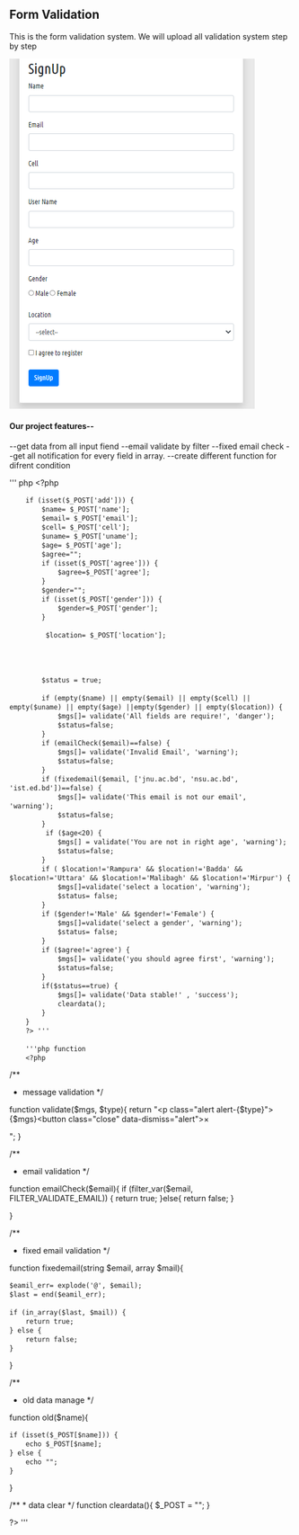 ## Form Validation
This is the form validation system. We will upload all validation system step by step

<img src="img.png">

#### Our project features--
--get  data from all input fiend
--email validate by filter
--fixed email check
--get all notification for every field in array.
--create different function for difrent condition

''' php
	<?php 
		
		if (isset($_POST['add'])) {
			$name= $_POST['name'];
			$email= $_POST['email'];
			$cell= $_POST['cell'];
			$uname= $_POST['uname'];
			$age= $_POST['age'];
			$agree="";
			if (isset($_POST['agree'])) {
				$agree=$_POST['agree'];
			}
			$gender="";
			if (isset($_POST['gender'])) {
				$gender=$_POST['gender'];
			}

			 $location= $_POST['location'];
			

			

			$status = true;

			if (empty($name) || empty($email) || empty($cell) || empty($uname) || empty($age) ||empty($gender) || empty($location)) {
				$mgs[]= validate('All fields are require!', 'danger');
				$status=false;
			}
			if (emailCheck($email)==false) {
				$mgs[]= validate('Invalid Email', 'warning');
				$status=false;
			}
			if (fixedemail($email, ['jnu.ac.bd', 'nsu.ac.bd', 'ist.ed.bd'])==false) {
				$mgs[]= validate('This email is not our email', 'warning');
				$status=false;
			}
			 if ($age<20) {
				$mgs[] = validate('You are not in right age', 'warning');
				$status=false;
			}
			if ( $location!='Rampura' && $location!='Badda' && $location!='Uttara' && $location!='Malibagh' && $location!='Mirpur') {
				$mgs[]=validate('select a location', 'warning');
				$status= false;
			}
			if ($gender!='Male' && $gender!='Female') {
				$mgs[]=validate('select a gender', 'warning');
				$status= false;
			}
			if ($agree!='agree') {
				$mgs[]= validate('you should agree first', 'warning');
				$status=false;
			}
			if($status==true) {
				$mgs[]= validate('Data stable!' , 'success');
				cleardata();
			}
		}
        ?> '''

        '''php function
        <?php

/**
 * message validation
 */

function validate($mgs, $type){
    return "<p class=\"alert alert-{$type}\">{$mgs}<button class=\"close\" data-dismiss=\"alert\">&times;</button></p>";
}


/**
 * email validation
 */

 function emailCheck($email){
     if (filter_var($email, FILTER_VALIDATE_EMAIL)) {
         return true;
     }else{
         return false;
     }

 }

 /**
  * fixed email validation
  */

  function fixedemail(string $email, array $mail){

    $eamil_err= explode('@', $email);
    $last = end($eamil_err);

    if (in_array($last, $mail)) {
        return true;
    } else {
        return false;
    }
    

  }

  /**
   * old data manage
   */

   function old($name){

    if (isset($_POST[$name])) {
        echo $_POST[$name];
    } else {
        echo "";
    }
    

   }

   /**
    * data clear
    */
    function cleardata(){
        $_POST = "";
    }


?>
'''

